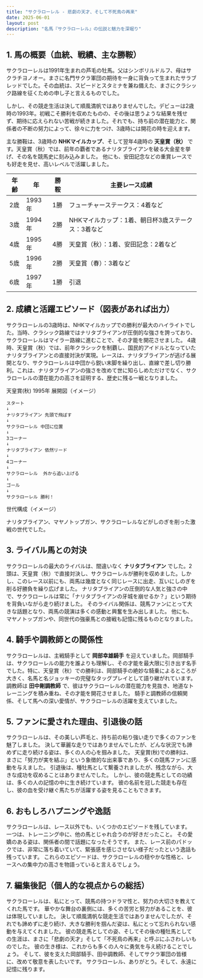 ```yaml
---
title: "サクラローレル - 悲劇の天才、そして不死鳥の再来"
date: 2025-06-01
layout: post
description: "名馬『サクラローレル』の伝説と魅力を深堀り"
---
```


## 1. 馬の概要（血統、戦績、主な勝鞍）

サクラローレルは1991年生まれの芦毛の牡馬。父はシンボリルドルフ、母はサクラチヨノオー。まさに名門サクラ軍団の期待を一身に背負って生まれたサラブレッドでした。その血統は、スピードとスタミナを兼ね備えた、まさにクラシック路線を征くための申し子と言えるものでした。

しかし、その競走生活は決して順風満帆ではありませんでした。デビューは2歳時の1993年。初戦こそ勝利を収めたものの、その後は思うような結果を残せず、期待に応えられない苦戦が続きました。それでも、持ち前の潜在能力と、関係者の不断の努力によって、徐々に力をつけ、3歳時には開花の時を迎えます。

主な勝鞍は、3歳時の **NHKマイルカップ**、そして翌年4歳時の **天皇賞（秋）** です。天皇賞（秋）では、前年の覇者であるナリタブライアンを破る大金星を挙げ、その名を競馬史に刻み込みました。  他にも、安田記念などの重賞レースでも好走を見せ、高いレベルで活躍しました。

| 年齢 | 年 | 勝鞍 | 主要レース成績 |
|---|---|---|---|
| 2歳 | 1993年 | 1勝 | フューチャーステークス：4着など |
| 3歳 | 1994年 | 2勝 | NHKマイルカップ：1着、朝日杯3歳ステークス：3着など |
| 4歳 | 1995年 | 4勝 | 天皇賞（秋）：1着、安田記念：2着など |
| 5歳 | 1996年 | 2勝 |  天皇賞（春）：3着など |
| 6歳 | 1997年 | 1勝 |  引退 |


## 2. 成績と活躍エピソード（図表があれば出力）

サクラローレルの3歳時は、NHKマイルカップでの勝利が最大のハイライトでした。当時、クラシック路線ではナリタブライアンが圧倒的な強さを誇っており、サクラローレルはマイラー路線に進むことで、その才能を開花させました。  4歳時、天皇賞（秋）では、前年クラシックを制覇し、国民的アイドルとなっていたナリタブライアンとの直接対決が実現。レースは、ナリタブライアンが逃げる展開となり、サクラローレルは中団から鋭い末脚を繰り出し、直線で差し切り勝利。これは、ナリタブライアンの強さを改めて世に知らしめただけでなく、サクラローレルの潜在能力の高さを証明する、歴史に残る一戦となりました。

天皇賞(秋) 1995年  展開図（イメージ）

```
スタート
↓
ナリタブライアン 先頭で飛ばす
↓
サクラローレル 中団に位置
↓
3コーナー
↓
ナリタブライアン 依然リード
↓
4コーナー
↓
サクラローレル  外から追い上げる
↓
ゴール
↓
サクラローレル 勝利！
```

世代構成（イメージ）

ナリタブライアン、マヤノトップガン、サクラローレルなどがしのぎを削った激戦の世代でした。


## 3. ライバル馬との対決

サクラローレルの最大のライバルは、間違いなく **ナリタブライアン** でした。2頭は、天皇賞（秋）で直接対決し、サクラローレルが勝利を収めました。しかし、このレース以前にも、両馬は幾度となく同じレースに出走、互いにしのぎを削る好勝負を繰り広げました。  ナリタブライアンの圧倒的な人気と強さの中で、サクラローレルは常に「ナリタブライアンの牙城を崩せるか？」という期待を背負いながら走り続けました。  そのライバル関係は、競馬ファンにとって大きな話題となり、両馬の競演は多くの感動と興奮を生み出しました。  他にも、マヤノトップガンや、同世代の強豪馬との接戦も記憶に残るものとなりました。


## 4. 騎手や調教師との関係性

サクラローレルは、主戦騎手として **岡部幸雄騎手** を迎えていました。岡部騎手は、サクラローレルの能力を誰よりも理解し、その才能を最大限に引き出す名手でした。特に、天皇賞（秋）での勝利は、岡部騎手の絶妙な騎乗によるところが大きく、名馬と名ジョッキーの完璧なタッグプレイとして語り継がれています。  調教師は **田中剛調教師** で、彼はサクラローレルの潜在能力を見抜き、地道なトレーニングを積み重ね、その才能を開花させました。  騎手と調教師の信頼関係、そして馬への深い愛情が、サクラローレルの活躍を支えていました。


## 5. ファンに愛された理由、引退後の話

サクラローレルは、その美しい芦毛と、持ち前の粘り強い走りで多くのファンを魅了しました。  決して華麗な走りではありませんでしたが、どんな状況でも諦めずに走り続ける姿は、多くの人の心を掴みました。  天皇賞(秋)での勝利は、まさに「努力が実を結ぶ」という象徴的な出来事であり、多くの競馬ファンに感動を与えました。  引退後は、種牡馬として繋養されましたが、残念ながら、大きな成功を収めることはありませんでした。  しかし、彼の競走馬としての功績は、多くの人の記憶の中に生き続けています。  彼の名前を冠した競走も存在し、彼の血を受け継ぐ馬たちが活躍する姿を見ることもできます。


## 6. おもしろハプニングや逸話

サクラローレルは、レース以外でも、いくつかのエピソードを残しています。  一つは、トレーニング中に、他の馬とじゃれ合うのが好きだったこと。  その愛嬌のある姿は、関係者の間で話題になったそうです。  また、レース前のパドックでは、非常に落ち着いていて、緊張感を感じさせない様子だったという逸話も残っています。  これらのエピソードは、サクラローレルの穏やかな性格と、レースへの集中力の高さを物語っていると言えるでしょう。


## 7. 編集後記（個人的な視点からの総括）

サクラローレルは、私にとって、競馬の持つドラマ性と、努力の大切さを教えてくれた馬です。  華やかな舞台の裏側には、多くの苦労と努力があることを、彼は体現していました。  決して順風満帆な競走生活ではありませんでしたが、それでも諦めずに走り続け、大きな勝利を掴んだ姿は、私にとって忘れられない感動を与えてくれました。  彼の競走馬としての姿、そしてその後の種牡馬としての生涯は、まさに「悲劇の天才」そして「不死鳥の再来」と呼ぶにふさわしいものでした。  彼の生き様は、これからも多くの人々に勇気を与え続けることでしょう。  そして、彼を支えた岡部騎手、田中調教師、そしてサクラ軍団の皆様に、改めて敬意を表したいです。  サクラローレル、ありがとう。そして、永遠に記憶に残ります。
